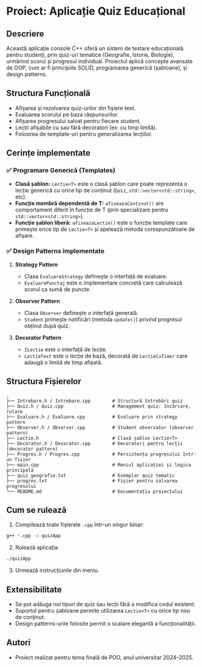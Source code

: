 # Proiect: Aplicație Quiz Educațional

## Descriere

Această aplicație console C++ oferă un sistem de testare educațională pentru studenți, prin quiz-uri tematice (Geografie, Istorie, Biologie), urmărind scorul și progresul individual. Proiectul aplică concepte avansate de OOP, cum ar fi principiile SOLID, programarea generică (șabloane), și design patterns.

## Structura Funcțională

- Afișarea și rezolvarea quiz-urilor din fișiere text.
- Evaluarea scorului pe baza răspunsurilor.
- Afișarea progresului salvat pentru fiecare student.
- Lecții afișabile cu sau fără decoratori (ex: cu timp limită).
- Folosirea de template-uri pentru generalizarea lecțiilor.

## Cerințe implementate

### ✅ Programare Generică (Templates)

- **Clasă șablon:** `Lectie<T>` este o clasă șablon care poate reprezenta o lecție generică cu orice tip de conținut (`Quiz`, `std::vector<std::string>`, etc).
- **Funcție membră dependentă de T:** `afiseazaContinut()` are comportament diferit în funcție de T (prin specializare pentru `std::vector<std::string>`).
- **Funcție șablon liberă:** `afiseazaLectie()` este o funcție template care primește orice tip de `Lectie<T>` și apelează metoda corespunzătoare de afișare.

### ✅ Design Patterns implementate

1. **Strategy Pattern**
   - Clasa `EvaluareStrategy` definește o interfață de evaluare.
   - `EvaluarePunctaj` este o implementare concretă care calculează scorul ca sumă de puncte.

2. **Observer Pattern**
   - Clasa `Observer` definește o interfață generală.
   - `Student` primește notificări (metoda `update()`) privind progresul obținut după quiz.

3. **Decorator Pattern**
   - `ILectie` este o interfață de lecție.
   - `LectieText` este o lecție de bază, decorată de `LectieCuTimer` care adaugă o limită de timp afișată.

## Structura Fișierelor

```
.
├── Intrebare.h / Intrebare.cpp        # Structură întrebări quiz
├── Quiz.h / Quiz.cpp                  # Management quiz: încărcare, rulare
├── Evaluare.h / Evaluare.cpp          # Evaluare prin strategy pattern
├── Observer.h / Observer.cpp          # Student observator (observer pattern)
├── Lectie.h                           # Clasă șablon Lectie<T>
├── Decorator.h / Decorator.cpp        # Decoratori pentru lecții (decorator pattern)
├── Progres.h / Progres.cpp            # Persistența progresului într-un fișier
├── main.cpp                           # Meniul aplicației și logica principală
├── quiz_geografie.txt                 # Exemplar quiz tematic
├── progres.txt                        # Fișier pentru salvarea progresului
└── README.md                          # Documentația proiectului
```

## Cum se rulează

1. Compilează toate fișierele `.cpp` într-un singur binar:
```bash
g++ *.cpp -o quizApp
```

2. Rulează aplicația:
```bash
./quizApp
```

3. Urmează instrucțiunile din meniu.

## Extensibilitate

- Se pot adăuga noi tipuri de quiz sau lecții fără a modifica codul existent.
- Suportul pentru șabloane permite utilizarea `Lectie<T>` cu orice tip nou de conținut.
- Design patterns-urile folosite permit o scalare elegantă a funcționalității.

## Autori

- Proiect realizat pentru tema finală de POO, anul universitar 2024–2025.